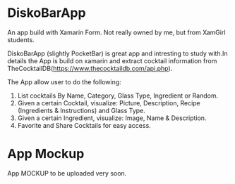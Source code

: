# DiskoBarApp
An app build with Xamarin Form. Not really owned by me, but from XamGirl students.

DiskoBarApp (slightly PocketBar) is  great app  and intresting to study with.In details the App is build on xamarin 
and extract cocktail information from TheCocktailDB(https://www.thecocktaildb.com/api.php).

The App allow user to do the following:

1) List cocktails By Name, Category, Glass Type, Ingredient or Random.
2) Given a certain Cocktail, visualize: Picture, Description, Recipe (Ingredients & Instructions) and Glass Type.
3) Given a certain Ingredient, visualize: Image, Name & Description.
4) Favorite and Share Cocktails for easy access.
# App Mockup
App MOCKUP  to be uploaded very soon.
